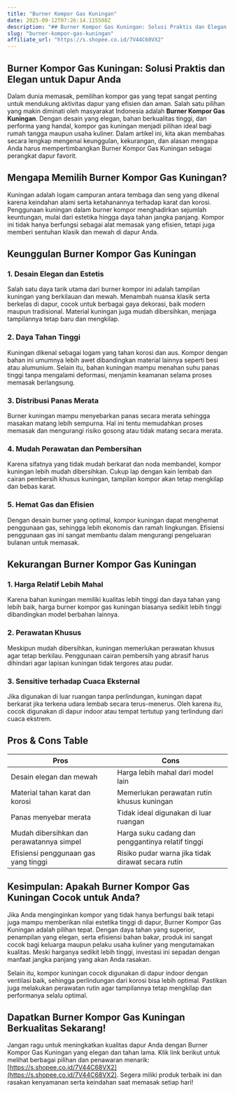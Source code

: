 ```yaml
---
title: "Burner Kompor Gas Kuningan"
date: 2025-09-12T07:26:14.115508Z
description: "## Burner Kompor Gas Kuningan: Solusi Praktis dan Elegan untuk Dapur Anda..."
slug: "burner-kompor-gas-kuningan"
affiliate_url: "https://s.shopee.co.id/7V44C68VX2"
---
```

## Burner Kompor Gas Kuningan: Solusi Praktis dan Elegan untuk Dapur Anda

Dalam dunia memasak, pemilihan kompor gas yang tepat sangat penting untuk mendukung aktivitas dapur yang efisien dan aman. Salah satu pilihan yang makin diminati oleh masyarakat Indonesia adalah **Burner Kompor Gas Kuningan**. Dengan desain yang elegan, bahan berkualitas tinggi, dan performa yang handal, kompor gas kuningan menjadi pilihan ideal bagi rumah tangga maupun usaha kuliner. Dalam artikel ini, kita akan membahas secara lengkap mengenai keunggulan, kekurangan, dan alasan mengapa Anda harus mempertimbangkan Burner Kompor Gas Kuningan sebagai perangkat dapur favorit.

## Mengapa Memilih Burner Kompor Gas Kuningan?

Kuningan adalah logam campuran antara tembaga dan seng yang dikenal karena keindahan alami serta ketahanannya terhadap karat dan korosi. Penggunaan kuningan dalam burner kompor menghadirkan sejumlah keuntungan, mulai dari estetika hingga daya tahan jangka panjang. Kompor ini tidak hanya berfungsi sebagai alat memasak yang efisien, tetapi juga memberi sentuhan klasik dan mewah di dapur Anda.

## Keunggulan Burner Kompor Gas Kuningan

### 1. Desain Elegan dan Estetis

Salah satu daya tarik utama dari burner kompor ini adalah tampilan kuningan yang berkilauan dan mewah. Menambah nuansa klasik serta berkelas di dapur, cocok untuk berbagai gaya dekorasi, baik modern maupun tradisional. Material kuningan juga mudah dibersihkan, menjaga tampilannya tetap baru dan mengkilap.

### 2. Daya Tahan Tinggi

Kuningan dikenal sebagai logam yang tahan korosi dan aus. Kompor dengan bahan ini umumnya lebih awet dibandingkan material lainnya seperti besi atau alumunium. Selain itu, bahan kuningan mampu menahan suhu panas tinggi tanpa mengalami deformasi, menjamin keamanan selama proses memasak berlangsung.

### 3. Distribusi Panas Merata

Burner kuningan mampu menyebarkan panas secara merata sehingga masakan matang lebih sempurna. Hal ini tentu memudahkan proses memasak dan mengurangi risiko gosong atau tidak matang secara merata.

### 4. Mudah Perawatan dan Pembersihan

Karena sifatnya yang tidak mudah berkarat dan noda membandel, kompor kuningan lebih mudah dibersihkan. Cukup lap dengan kain lembab dan cairan pembersih khusus kuningan, tampilan kompor akan tetap mengkilap dan bebas karat.

### 5. Hemat Gas dan Efisien

Dengan desain burner yang optimal, kompor kuningan dapat menghemat penggunaan gas, sehingga lebih ekonomis dan ramah lingkungan. Efisiensi penggunaan gas ini sangat membantu dalam mengurangi pengeluaran bulanan untuk memasak.

## Kekurangan Burner Kompor Gas Kuningan

### 1. Harga Relatif Lebih Mahal

Karena bahan kuningan memiliki kualitas lebih tinggi dan daya tahan yang lebih baik, harga burner kompor gas kuningan biasanya sedikit lebih tinggi dibandingkan model berbahan lainnya.

### 2. Perawatan Khusus

Meskipun mudah dibersihkan, kuningan memerlukan perawatan khusus agar tetap berkilau. Penggunaan cairan pembersih yang abrasif harus dihindari agar lapisan kuningan tidak tergores atau pudar.

### 3. Sensitive terhadap Cuaca Eksternal

Jika digunakan di luar ruangan tanpa perlindungan, kuningan dapat berkarat jika terkena udara lembab secara terus-menerus. Oleh karena itu, cocok digunakan di dapur indoor atau tempat tertutup yang terlindung dari cuaca ekstrem.

## Pros & Cons Table

| **Pros**                                | **Cons**                                        |
|-------------------------------------------|-------------------------------------------------|
| Desain elegan dan mewah                  | Harga lebih mahal dari model lain             |
| Material tahan karat dan korosi          | Memerlukan perawatan rutin khusus kuningan   |
| Panas menyebar merata                     | Tidak ideal digunakan di luar ruangan       |
| Mudah dibersihkan dan perawatannya simpel | Harga suku cadang dan penggantinya relatif tinggi |
| Efisiensi penggunaan gas yang tinggi     | Risiko pudar warna jika tidak dirawat secara rutin |

## Kesimpulan: Apakah Burner Kompor Gas Kuningan Cocok untuk Anda?

Jika Anda menginginkan kompor yang tidak hanya berfungsi baik tetapi juga mampu memberikan nilai estetika tinggi di dapur, Burner Kompor Gas Kuningan adalah pilihan tepat. Dengan daya tahan yang superior, penampilan yang elegan, serta efisiensi bahan bakar, produk ini sangat cocok bagi keluarga maupun pelaku usaha kuliner yang mengutamakan kualitas. Meski harganya sedikit lebih tinggi, investasi ini sepadan dengan manfaat jangka panjang yang akan Anda rasakan.

Selain itu, kompor kuningan cocok digunakan di dapur indoor dengan ventilasi baik, sehingga perlindungan dari korosi bisa lebih optimal. Pastikan juga melakukan perawatan rutin agar tampilannya tetap mengkilap dan performanya selalu optimal.

## Dapatkan Burner Kompor Gas Kuningan Berkualitas Sekarang!

Jangan ragu untuk meningkatkan kualitas dapur Anda dengan Burner Kompor Gas Kuningan yang elegan dan tahan lama. Klik link berikut untuk melihat berbagai pilihan dan penawaran menarik: [https://s.shopee.co.id/7V44C68VX2](https://s.shopee.co.id/7V44C68VX2). Segera miliki produk terbaik ini dan rasakan kenyamanan serta keindahan saat memasak setiap hari!